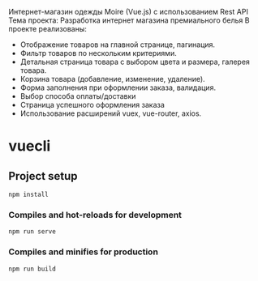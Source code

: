Интернет-магазин одежды Moire (Vue.js) с использованием Rest API
Тема проекта: Разработка интернет магазина премиального белья
В проекте реализованы: 
- Отображение товаров на главной странице, пагинация.
- Фильтр товаров по нескольким критериями.
- Детальная страница товара с выбором цвета и размера, галерея товара.
- Корзина товара (добавление, изменение, удаление).
- Форма заполнения при оформлении заказа, валидация.
- Выбор способа оплаты/доставки
- Страница успешного оформления заказа
- Использование расширений vuex, vue-router, axios.
# vuecli

## Project setup
```
npm install
```

### Compiles and hot-reloads for development
```
npm run serve
```

### Compiles and minifies for production
```
npm run build
```